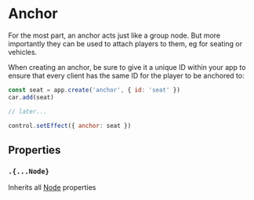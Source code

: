 # Anchor

For the most part, an anchor acts just like a group node.
But more importantly they can be used to attach players to them, eg for seating or vehicles.

When creating an anchor, be sure to give it a unique ID within your app to ensure that every client has the same ID for the player to be anchored to:

```jsx
const seat = app.create('anchor', { id: 'seat' })
car.add(seat)

// later...

control.setEffect({ anchor: seat })
```

## Properties

### `.{...Node}`

Inherits all [Node](/docs/ref/Node.md) properties

